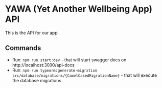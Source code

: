 # YAWA (Yet Another Wellbeing App) API

This is the API for our app

## Commands

- Run: `npm run start:dev` - that will start swagger docs on http://localhost:3000/api-docs
- Run: `npm run typeorm:generate-migration src/database/migrations/{CamelCasedMigrationName}` - that will execute the database migrations
